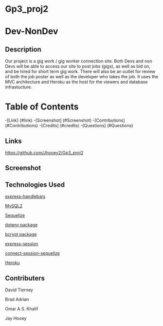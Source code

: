 # Gp3_proj2

# Dev-NonDev

## Description

Our project is a gig work / gig worker connection site. Both Devs and non Devs will be able to access our site to post jobs (gigs), as well as bid on, and be hired for short term gig work. There will also be an outlet for review of both the job poster as well as the developer who takes the job. It uses the MVC architecture and Heroku as the host for the viewers and database infrastucture.

# Table of Contents

-[Link] (#link)
-[Screenshot] (#Screenshot)
-[Contributions] (#Contributions)
-[Credits] (#credits)
-[Questions] (#Questions)

## Links

https://github.com/Jhooey2/Gp3_proj2



## Screenshot

## Technologies Used

[express-handlebars](https://www.npmjs.com/package/express-handlebars)

[MySQL2](https://www.npmjs.com/package/mysql2)

[Sequelize](https://www.npmjs.com/package/sequelize)

[dotenv package](https://www.npmjs.com/package/dotenv)

[bcrypt package](https://www.npmjs.com/package/bcrypt)

[express-session](https://www.npmjs.com/package/express-session)

[connect-session-sequelize](https://www.npmjs.com/package/connect-session-sequelize)

[Heroku](https://www.heroku.com/)


## Contributers

David Tierney

Brad Adrian

Omar A S. Khalif

Jay Hooey


